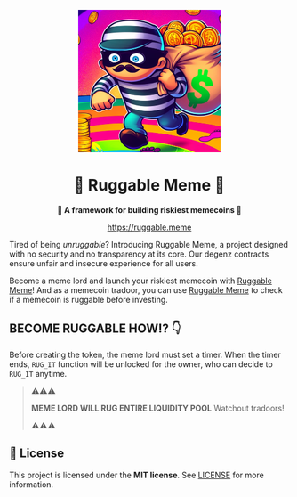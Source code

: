 <!-- prettier-ignore-start -->
<!-- markdownlint-disable -->

<!-- ************************************* -->
<!-- *        HEADER WITH LOGO           * -->
<!-- ************************************* -->
<p align="center">
  <img src="assets/logo/logo.png" height="256">
</p>

<h1 align="center">💸 Ruggable Meme 💸</h1>

<p align="center">
  <strong>🧨 A framework for building riskiest memecoins 🧨</strong>
</p>

<p align="center">
  <a href="https://ruggable.meme">https://ruggable.meme</a>
</p>

Tired of being _unruggable_? Introducing Ruggable Meme, a project designed with no security and no transparency at its core. Our degenz contracts ensure unfair and insecure experience for all users.

Become a meme lord and launch your riskiest memecoin with [Ruggable Meme](https://ruggable.meme)! And as a memecoin tradoor, you can use [Ruggable Meme](https://ruggable.meme) to check if a memecoin is ruggable before investing.

## BECOME RUGGABLE HOW!? 👇

Before creating the token, the meme lord must set a timer. When the timer ends, `RUG_IT` function will be unlocked for the owner, who can decide to `RUG_IT` anytime.

> ⚠️⚠️⚠️
>
> **MEME LORD WILL RUG ENTIRE LIQUIDITY POOL**
> Watchout tradoors!
>
> ⚠️⚠️⚠️

## 📖 License

This project is licensed under the **MIT license**. See [LICENSE](LICENSE) for more information.
